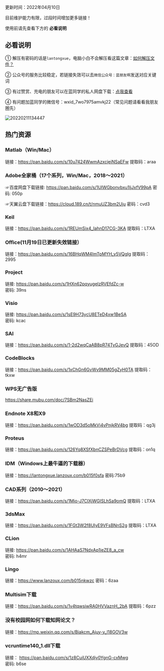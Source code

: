 更新时间：2022年04月10日

目前维护能力有限，过段时间增加更多链接！

使用前请先查看下方的 **必看说明**


## 必看说明

① 解压有密码的话是`lantongxue`，电脑小白不会解压看这篇文章：[如何解压文件？](https://mp.weixin.qq.com/s/WwFchRA_4f9QwDLr5f-dxA)

② 公众号的服务比较稳定，若链接失效可以去`微信公众号：蓝朋友啊`发送对应关键词

③ 有过赞赏、充电的朋友可以在蓝同学的私人网盘下载：[点我查看](https://mp.weixin.qq.com/s/ePEj4PV9DwIVpwYDCIrOOw)

④ 有问题加蓝同学的微信号：wxid_7wo7975amvkj22（常见问题请看看我朋友圈先）

![20220211134447](https://cdn.jsdelivr.net/gh/lanbao2021/PicGo-img/20220211134447.png)

## 热门资源

### Matlab（Win/Mac）

链接：https://pan.baidu.com/s/10u7424WwmAzxcjeiNSaEFw 
提取码：araa

### Adobe全家桶（17个系列，Win/Mac，2018～2021）

☞百度网盘下载链接: https://pan.baidu.com/s/1UIWGbonvbxu1ljJxfV99pA
密码: 050p

☞天翼云盘下载链接：https://cloud.189.cn/t/nmuUZ3bm2Uju 
密码：cvd3

### Keil

链接：https://pan.baidu.com/s/1REUmSix4_IahnD17CG-3KA 
提取码：LTXA

### Office(11月19日已更新失效链接）

链接：https://pan.baidu.com/s/16BHqWM4ImTpMYH_y5VQgIg 
提取码：2995

### Project

链接: https://pan.baidu.com/s/1HXn62pqyugeIzRVEfdZc-w  
密码: 39ns

### Visio

链接: https://pan.baidu.com/s/1sE9H73ycU8ETeD4xw1BeSA  
密码: kcac

### SAI

链接：https://pan.baidu.com/s/1-2d2wqCaAB8pR74TyGJevQ 
提取码：45OD

### CodeBlocks

链接：https://pan.baidu.com/s/1xChGn6GvWv9MM05gZyH0TA 
提取码：tkxw

### WPS无广告版

https://share.mubu.com/doc/7SBm2NasZEi

### Endnote X8和X9

链接：https://pan.baidu.com/s/1wOD3d5oMkVj4vPnjkRV4bg 
提取码：qg3j

### Proteus

链接：https://pan.baidu.com/s/126Yq8XSfXbnCZSPeBrDVcg 
提取码：on1q 

### IDM（Windows上最牛逼的下载器）

链接：https://lantongxue.lanzoux.com/b015f0sfa 
密码:75b9

### CAD系列（2010～2021）

链接：https://pan.baidu.com/s/1Mio-J7CIXjWGISLhSa9omQ 
提取码：LTXA

### 3dsMax

链接：https://pan.baidu.com/s/1FGt3W2f8UIyE9VFsBNnS2g 
提取码：LTXA 

### CLion

链接: https://pan.baidu.com/s/1AHAaS7NdxAp1ieZE8_a_cw  
密码: h4mr

### Lingo

链接：https://www.lanzoux.com/b015nkwzc
密码：6zaa

### Multisim下载

链接：https://pan.baidu.com/s/1v4tqwsiwRA0HVVaznH_2bA 
提取码：6pzz

### 没有校园网如何下载知网论文？

链接：https://mp.weixin.qq.com/s/Biakcm_Ajuy-y_l18GOV3w

### vcruntime140_1.dll下载

链接： https://pan.baidu.com/s/1z8CuiUXXdjy0YgnG-cxMwg  
密码: b6se
